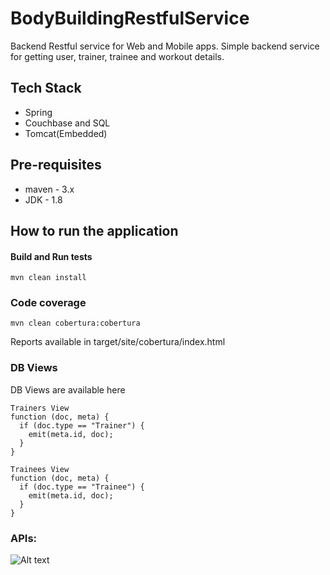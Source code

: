 # BodyBuildingRestfulService
Backend Restful service for Web and Mobile apps. Simple backend service for getting user, trainer, trainee and workout details.

## Tech Stack
* Spring 
* Couchbase and SQL
* Tomcat(Embedded)

## Pre-requisites
* maven - 3.x
* JDK - 1.8

## How to run the application

#### Build and Run tests
	mvn clean install

### Code coverage
	mvn clean cobertura:cobertura
Reports available in target/site/cobertura/index.html

### DB Views
DB Views are available here 
```
Trainers View
function (doc, meta) {
  if (doc.type == "Trainer") {
  	emit(meta.id, doc);
  }
}

Trainees View
function (doc, meta) {
  if (doc.type == "Trainee") {
  	emit(meta.id, doc);
  }
}

```
### APIs:

![Alt text](/blob/master/SwaggerApi.png?raw=true "Swagger")


